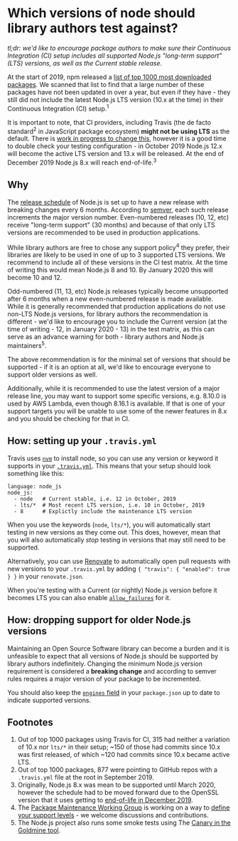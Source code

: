 # Which versions of node should library authors test against?

_tl;dr: we'd like to encourage package authors to make sure their Continuous Integration (CI) setup includes all supported Node.js "long-term support" (LTS) versions, as well as the Current stable release._

At the start of 2019, npm released a [list of top 1000 most downloaded packages](https://docs.google.com/spreadsheets/d/1lZDNYsLntwD2q9XaTw-XLuG0VpHH6cOV-Uoa7Y1aTSM/edit#gid=1745448509). We scanned that list to find that a large number of these packages have not been updated in over a year, but even if they have - they still did not include the latest Node.js LTS version (10.x at the time) in their Continuous Integration (CI) setup.<sup>1</sup>

It is important to note, that CI providers, including Travis (the de facto standard<sup>2</sup> in JavaScript package ecosystem) **might not be using LTS** as the default. There is [work in progress to change this](https://github.com/travis-ci/travis-build/pull/1747), however it is a good time to double check your testing configuration - in October 2019 Node.js 12.x will become the active LTS version and 13.x will be released. At the end of December 2019 Node.js 8.x will reach end-of-life.<sup>3</sup>

## Why

The [release schedule](https://nodejs.org/en/about/releases/) of Node.js is set up to have a new release with breaking changes every 6 months. According to [semver](https://semver.org), each such release increments the major version number. Even-numbered releases (10, 12, etc) receive "long-term support" (30 months) and because of that only LTS versions are recommended to be used in production applications.

While library authors are free to chose any support policy<sup>4</sup> they prefer, their libraries are likely to be used in one of up to 3 supported LTS versions. We recommend to include all of these versions in the CI test matrix. At the time of writing this would mean Node.js 8 and 10. By January 2020 this will become 10 and 12.

Odd-numbered (11, 13, etc) Node.js releases typically become unsupported after 6 months when a new even-numbered release is made available. While it is generally recommended that production applications do not use non-LTS Node.js versions, for library authors the recommendation is different - we'd like to encourage you to include the Current version (at the time of writing - 12, in January 2020 - 13) in the test matrix, as this can serve as an advance warning for both - library authors and Node.js maintainers<sup>5</sup>.

The above recommendation is for the minimal set of versions that should be supported - if it is an option at all, we'd like to encourage everyone to support older versions as well.

Additionally, while it is recommended to use the latest version of a major release line, you may want to support some specific versions, e.g. 8.10.0 is used by AWS Lambda, even though 8.16.1 is available. If that is one of your support targets you will be unable to use some of the newer features in 8.x and you should be checking for that in CI.

## How: setting up your `.travis.yml`

Travis uses [`nvm`](https://github.com/nvm-sh/nvm) to install node, so you can use any version or keyword it supports in your [`.travis.yml`](https://docs.travis-ci.com/user/languages/javascript-with-nodejs/#specifying-nodejs-versions). This means that your setup should look something like this:

```
language: node_js
node_js:
  - node   # Current stable, i.e. 12 in October, 2019
  - lts/*  # Most recent LTS version, i.e. 10 in October, 2019
  - 8      # Explictly include the maintenance LTS version
``` 

When you use the keywords (`node`, `lts/*`), you will automatically start testing in new versions as they come out. This does, however, mean that you will also automatically _stop_ testing in versions that may still need to be supported.

Alternatively, you can use [Renovate](https://docs.renovatebot.com/node/) to automatically open pull requests with new versions to your `.travis.yml` by adding `{ "travis": { "enabled": true } }` in your `renovate.json`.

When you're testing with a Current (or nightly) Node.js version before it becomes LTS you can also enable [`allow_failures`](https://docs.travis-ci.com/user/build-matrix/#rows-that-are-allowed-to-fail) for it.

## How: dropping support for older Node.js versions

Maintaining an Open Source Software library can become a burden and it is unfeasible to expect that all versions of Node.js should be supported by library authors indefinitely. Changing the minimum Node.js version requirement is considered a **breaking change** and according to semver rules requires a major version of your package to be incremented.

You should also keep the [`engines` field](https://docs.npmjs.com/files/package.json#engines) in your `package.json` up to date to indicate supported versions.

## Footnotes

1. Out of top 1000 packages using Travis for CI, 315 had neither a variation of 10.x nor `lts/*` in their setup; ~150 of those had commits since 10.x was first released, of which ~120 had commits since 10.x became active LTS.
2. Out of top 1000 packages, 877 were pointing to GitHub repos with a `.travis.yml` file at the root in September 2019.
3. Originally, Node.js 8.x was mean to be supported until March 2020, however the schedule had to be moved forward due to the OpenSSL version that it uses getting to [end-of-life in December 2019](https://developer.ibm.com/blogs/openssl-111-has-landed-in-nodejs-master-and-why-its-important-for-nodejs-lts-releases/).
4. The [Package Maintenance Working Group](https://github.com/nodejs/package-maintenance/) is working on a way to [define your support levels](https://github.com/nodejs/package-maintenance/blob/master/docs/drafts/PACKAGE-SUPPORT.md) - we welcome discussions and contributions.
5. The Node.js project also runs some smoke tests using The [Canary in the Goldmine tool](https://github.com/nodejs/citgm).
